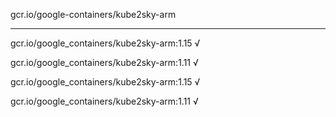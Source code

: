 gcr.io/google-containers/kube2sky-arm 

----
gcr.io/google_containers/kube2sky-arm:1.15 √

gcr.io/google_containers/kube2sky-arm:1.11 √

gcr.io/google_containers/kube2sky-arm:1.15 √

gcr.io/google_containers/kube2sky-arm:1.11 √

